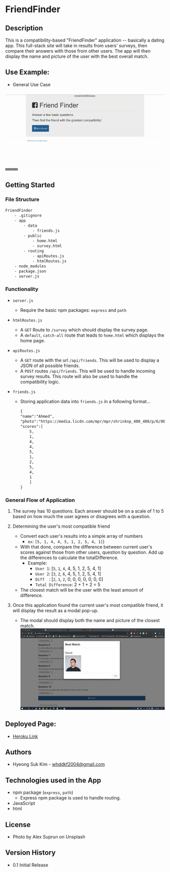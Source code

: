 # FriendFinder

## Description

This is a compatibility-based "FriendFinder" application -- basically a dating app. This full-stack site will take in results from users' surveys, then compare their answers with those from other users. The app will then display the name and picture of the user with the best overall match.


## Use Example:

* General Use Case
### ![use-example](./app/images/thumbnail.gif)

## Getting Started

<!-- ### Dependencies -->
<!-- ### Installing -->

### File Structure
```
FriendFinder
    - .gitignore
    - app
        - data
            - friends.js
        - public
            - home.html
            - survey.html
        - routing
            - apiRoutes.js
            - htmlRoutes.js
    - node_modules
    - package.json
    - server.js
```

### Functionality

* `server.js` 
    * Require the basic npm packages: `express` and `path`

* `htmlRoutes.js`
    * A `GET` Route to `/survey` which should display the survey page.
    * A `default`, `catch-all` route that leads to `home.html` which displays the home page.

* `apiRoutes.js`
    * A `GET` route with the url `/api/friends`. This will be used to display a JSON of all possible friends.
    * A `POST` routes `/api/friends`. This will be used to handle incoming survey results. This route will also be used to handle the compatibility logic.

* `friends.js`
    * Storing application data into `friends.js` in a following format...
        ```
        {
        "name":"Ahmed",
        "photo":"https://media.licdn.com/mpr/mpr/shrinknp_400_400/p/6/005/064/1bd/3435aa3.jpg",
        "scores":[
            5,
            1,
            4,
            4,
            5,
            1,
            2,
            5,
            4,
            1
            ]
        }
        ```    



### General Flow of Application
1. The survey has 10 questions. Each answer should be on a scale of 1 to 5 based on how much the user agrees or disagrees with a question.

2. Determining the user's most compatible friend
    * Convert each user's results into a simple array of numbers 
        * `ex`:   `[5, 1, 4, 4, 5, 1, 2, 5, 4, 1]`)
    * With that done, compare the difference between current user's scores against those from other users, question by question. Add up the differences to calculate the totalDifference.
        * Example:
            * `User 1`: [`5`, `1`, `4`, 4, 5, 1, 2, 5, 4, 1]
            * `User 2`: [`3`, `2`, `6`, 4, 5, 1, 2, 5, 4, 1]
            * `Diff  `: [`2`, `1`, `2`, 0, 0, 0, 0, 0, 0, 0] 
            * `Total Difference`: 2 + 1 + 2 = 5
    * The closest match will be the user with the least amount of difference.

3. Once this application found the current user's most compatible friend, it will display the result as a modal pop-up. 
    * The modal should display both the name and picture of the closest match.
    ![result-example](./app/images/result-example.png)

## Deployed Page:

* [Heroku Link](https://evening-beach-73153.herokuapp.com/)
<!-- * [Github Link](https://hyeonguw.github.io/FriendFinder/) -->


<!-- ## Enhancements -->

    
## Authors

* Hyeong Suk Kim - whddkf2004@gmail.com

## Technologies used in the App
* npm package (`express`, `path`)
    * Express npm package is used to handle routing.
* JavaScript
* html

## License

* Photo by Alex Suprun on Unsplash

## Version History

* 0.1  Initial Release